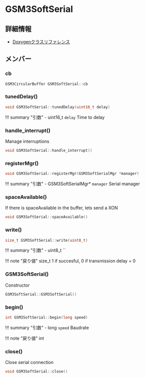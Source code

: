# GSM3SoftSerial



## 詳細情報

- [Doxygenクラスリファレンス](https://lang-ship.com/reference/Arduino/latest/class_g_s_m3_soft_serial.html)

## メンバー

###  cb

```c
GSM3CircularBuffer GSM3SoftSerial::cb
```


### tunedDelay()



```c
void GSM3SoftSerial::tunedDelay(uint16_t delay)
```

!!! summary "引数"
	- uint16_t `delay` Time to delay 



### handle_interrupt()


Manage interruptions 
```c
void GSM3SoftSerial::handle_interrupt()
```



### registerMgr()



```c
void GSM3SoftSerial::registerMgr(GSM3SoftSerialMgr *manager)
```

!!! summary "引数"
	- GSM3SoftSerialMgr* `manager` Serial manager 



### spaceAvailable()


If there is spaceAvailable in the buffer, lets send a XON 
```c
void GSM3SoftSerial::spaceAvailable()
```



### write()



```c
size_t GSM3SoftSerial::write(uint8_t)
```

!!! summary "引数"
	- uint8_t `` 

!!! note "戻り値"
	size_t 1 if succesful, 0 if transmission delay = 0 



### GSM3SoftSerial()


Constructor 
```c
GSM3SoftSerial::GSM3SoftSerial()
```



### begin()



```c
int GSM3SoftSerial::begin(long speed)
```

!!! summary "引数"
	- long `speed` Baudrate 

!!! note "戻り値"
	int 



### close()


Close serial connection 
```c
void GSM3SoftSerial::close()
```



